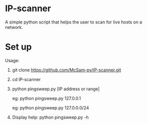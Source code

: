 # IP-scanner
A simple python script that helps the user to scan for live hosts on a network.

# Set up
Usage:
  1. git clone https://github.com/McSam-py/IP-scanner.git
  
  2. cd IP-scanner
 
  3. python pingsweep.py [IP address or range]
  
      eg: python pingsweep.py 127.0.0.1
  
      eg: python pingsweep.py 127.0.0.0/24
      
  4. Display help: python pingsweep.py -h 
